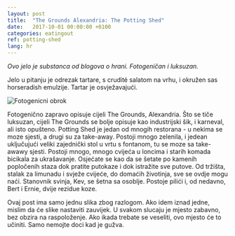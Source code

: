```yaml
---
layout: post
title:  "The Grounds Alexandria: The Potting Shed"
date:   2017-10-01 00:00:00 +0100
categories: eatingout
ref: potting-shed
lang: hr
---
```


*Ovo jelo je substanca od blogova o hrani. Fotogeničan i luksuzan.*

Jelo u pitanju je odrezak tartare, s crudité salatom na vrhu, i okružen sas horseradish emulzije. Tartar je osvježavajući.

![Fotogenicni obrok]({{site.baseurl}}/assets/2017-10-01-potting-shed.jpg)

Fotogenično zapravo opisuje cijeli The Grounds, Alexandria. Što se tiče luksuzan, cijeli The Grounds se bolje opisuje kao industrijski šik, i karneval, ali isto opušteno. Potting Shed je jedan od mnogih restorana - u nekima se moze sjesti, a drugi su za take-away. Postoji mnogo zelenila, i jedean uključujući veliki zajednički stol u vrtu s fontanom, tu se moze sa take-awawy sjesti. Postoji mnogo, mnogo cvijeća u loncima i starih komada bicikala za ukrašavanje. Osjećate se kao da se šetate po kamenih popločenih staza dok pratite putokaze i dok istražite sve putove. Od tržišta, stalak za limunadu i svježe cvijeće, do domaćih životinja, sve se ovdje mogu naći. Stanovnik svinja, Kev, se šetna sa osoblje. Postoje pilići i, od nedavno, Bert i Ernie, dvije rezidue koze.

Ovaj post ima samo jednu slika zbog razlogom. Ako idem iznad jedne, mislim da će slike nastaviti zauvijek. U svakom slucaju je mjesto zabavno, bez obzira na raspoloženje. Ako ikada trebate se veseliti, ovo mjesto će to učiniti. Samo nemojte doci kad je gužva.